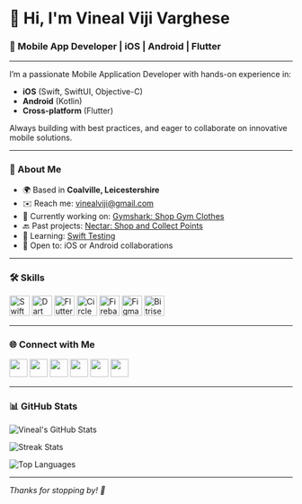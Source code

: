 # 👋 Hi, I'm Vineal Viji Varghese

### 📱 Mobile App Developer | iOS | Android | Flutter

---

I’m a passionate Mobile Application Developer with hands-on experience in:

- **iOS** (Swift, SwiftUI, Objective-C)
- **Android** (Kotlin)
- **Cross-platform** (Flutter)

Always building with best practices, and eager to collaborate on innovative mobile solutions.

---

### 📍 About Me

- 🌍 Based in **Coalville, Leicestershire**  
- ✉️ Reach me: [vinealviji@gmail.com](mailto:vinealviji@gmail.com)  
- 🚀 Currently working on: [Gymshark: Shop Gym Clothes](https://apps.apple.com/gb/app/gymshark-shop-gym-clothes/id1139155460)  
- 🔙 Past projects: [Nectar: Shop and Collect Points](http://apps.apple.com/gb/app/nectar-offers-and-rewards/id385266473)  
- 🧠 Learning: [Swift Testing](https://developer.apple.com/xcode/swift-testing/)  
- 🤝 Open to: iOS or Android collaborations  

---

### 🛠️ Skills

<div align="left" class="skills">
  <img src="https://raw.githubusercontent.com/danielcranney/readme-generator/main/public/icons/skills/swift-colored.svg" width="36" class="icon" title="Swift"/>
  <img src="https://user-images.githubusercontent.com/17673476/164679349-fc64dc35-0bfd-4a57-bb98-fdaaad04668d.svg" width="36" class="icon" title="Dart"/>
  <img src="https://user-images.githubusercontent.com/17673476/164679364-3a9ca653-fbf0-42dd-97b2-437ff31aa116.svg" width="36" class="icon" title="Flutter"/>
  <img src="https://user-images.githubusercontent.com/17673476/164679764-f6ee3186-6480-4e60-8928-20a0a5339cc0.svg" width="36" class="icon" title="CircleCI"/>
  <img src="https://raw.githubusercontent.com/danielcranney/readme-generator/main/public/icons/skills/firebase-colored.svg" width="36" class="icon" title="Firebase"/>
  <img src="https://raw.githubusercontent.com/danielcranney/readme-generator/main/public/icons/skills/figma-colored.svg" width="36" class="icon" title="Figma"/>
  <img src="https://cdn.prod.website-files.com/5db35de024bb983af1b4e151/5e05f06777d741b88a37f65d_bitrise-icon.svg" width="36" class="icon" title="Bitrise"/>
</div>

---

### 🌐 Connect with Me

<div align="left" class="socials">
  <a href="https://www.facebook.com/vineal.viji/" title="Facebook"><img src="https://raw.githubusercontent.com/danielcranney/readme-generator/main/public/icons/socials/facebook.svg" width="32" class="social-icon" /></a>
  <a href="https://github.com/vineal" title="GitHub"><img src="https://raw.githubusercontent.com/danielcranney/readme-generator/main/public/icons/socials/github.svg" width="32" class="social-icon" /></a>
  <a href="http://www.instagram.com/vinealvv/" title="Instagram"><img src="https://raw.githubusercontent.com/danielcranney/readme-generator/main/public/icons/socials/instagram.svg" width="32" class="social-icon" /></a>
  <a href="https://www.linkedin.com/in/vineal-viji-091321ab/" title="LinkedIn"><img src="https://raw.githubusercontent.com/danielcranney/readme-generator/main/public/icons/socials/linkedin.svg" width="32" class="social-icon" /></a>
  <a href="https://stackoverflow.com/users/8006873/vineal-viji" title="Stack Overflow"><img src="https://raw.githubusercontent.com/danielcranney/readme-generator/main/public/icons/socials/stackoverflow.svg" width="32" class="social-icon" /></a>
  <a href="https://twitter.com/VinealViji" title="Twitter"><img src="https://raw.githubusercontent.com/danielcranney/readme-generator/main/public/icons/socials/twitter.svg" width="32" class="social-icon" /></a>
</div>

---

### 📊 GitHub Stats

<div class="github-stats">
  
  ![Vineal's GitHub Stats](https://github-readme-stats.vercel.app/api?username=vineal&show_icons=true&theme=dark&hide_border=true)  
 
  ![Streak Stats](https://github-readme-streak-stats.herokuapp.com?user=vineal&theme=dark&hide_border=true)  
 
  ![Top Languages](https://github-readme-stats.vercel.app/api/top-langs/?username=vineal&layout=compact&theme=dark&hide_border=true)
</div>

---

*Thanks for stopping by! 🙌*
